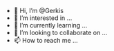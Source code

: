 - 👋 Hi, I’m @Gerkis
- 👀 I’m interested in ...
- 🌱 I’m currently learning ...
- 💞️ I’m looking to collaborate on ...
- 📫 How to reach me ...

<!---
Gerkis/Gerkis is a ✨ special ✨ repository because its `README.md` (this file) appears on your GitHub profile.
You can click the Preview link to take a look at your changes.
--->
